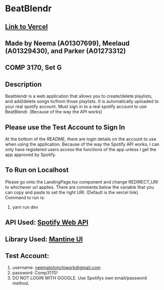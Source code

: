 # BeatBlendr
## [Link to Vercel](https://beat-blendr.vercel.app)

## Made by Neema (A01307699), Meelaud (A01329430), and Parker (A01273312)

## COMP 3170, Set G

## Description
Beatblendr is a web application that allows you to create/delete playlists, and add/delete songs to/from those playlists. It is automatically uploaded to your real spotify account.
Must sign in to a real spotify account to use BeatBlendr. (Because of the way the API works)

## Please use the Test Account to Sign In
At the bottom of the README, there are login details on the account to use when using the application.
Because of the way the Spotify API works, I can only have registered users access the functions of the app unless I get the app approved by Spotify.

## To Run on Localhost
Please go onto the LandingPage.tsx component and change REDIRECT_URI to whichever url applies. There are comments below the variable that you can copy and paste to set the right URI. (Default is the vercel link)
Command to run is:
1. yarn run dev

## API Used: [Spotify Web API](https://developer.spotify.com/documentation/web-api)

## Library Used: [Mantine UI](https://mantine.dev) 

## Test Account:
1. username: neematotonchiwork@gmail.com
2. password: Comp3170!
3. DO NOT LOGIN WITH GOOGLE. Use Spotifys own email/password method.
